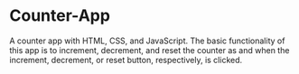 # Counter-App
A counter app with HTML, CSS, and JavaScript.
The basic functionality of this app is to increment, decrement, and reset the counter as and when the increment, decrement, or reset button, respectively, is clicked.
